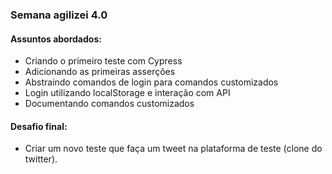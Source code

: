 ### Semana agilizei 4.0

#### **Assuntos abordados:**

- Criando o primeiro teste com Cypress
- Adicionando as primeiras asserções
- Abstraindo comandos de login para comandos customizados
- Login utilizando localStorage e interação com API
- Documentando comandos customizados

#### Desafio final:

- Criar um novo teste que faça um tweet na plataforma de teste (clone do twitter).

